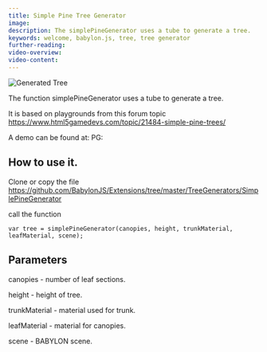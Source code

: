 ```yaml
---
title: Simple Pine Tree Generator
image: 
description: The simplePineGenerator uses a tube to generate a tree.
keywords: welcome, babylon.js, tree, tree generator
further-reading:
video-overview:
video-content:
---
```


![Generated Tree ](/img/extensions/trees/pine1.png)

The function simplePineGenerator uses a tube to generate a tree. 

It is based on playgrounds from  this forum topic https://www.html5gamedevs.com/topic/21484-simple-pine-trees/

A demo can be found at:  PG: <Playground id="#LG3GS#106" title="Simple Pine Tree Generator" description="Example of Simple Pine Tree Generator" image=""/>

## How to use it.

Clone or copy the file https://github.com/BabylonJS/Extensions/tree/master/TreeGenerators/SimplePineGenerator

call the function


```
var tree = simplePineGenerator(canopies, height, trunkMaterial, leafMaterial, scene);
```

## Parameters

canopies - number of leaf sections.

height - height of tree.

trunkMaterial - material used for trunk.

leafMaterial - material for canopies.
 
scene - BABYLON scene.  